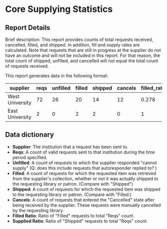 # Core Supplying Statistics

## Report Details

Brief description: This report provides counts of total requests  received, cancelled, filled, and shipped.  In addition, fill and supply rates are calculated.  Note that requests that are still in progress at the supplier do not have an outcome and will not be included in this report. For that reason, the total count of shipped, unfilled, and cancelled will not equal the total count of requests received.

This report generates data in the following format:

|supplier|reqs|unfilled|filled|shipped|cancels|filled\_ratio|supplied\_ratio|
|------------|--------|----------|----------|----------|------------|------------|------------|
|West University|72|26|20|14|12|0.278|0.19|
|East University|2|0|2|2|0|1|1|

## Data dictionary
* **Supplier**: The institution that a request has been sent to. 
* **Reqs**: A count of valid requests sent to that institution during the time period specified. 
* **Unfilled**: A count of requests to which the supplier responded "cannot supply" (Q: does this include requests that autoresponder replied to? )  
* **Filled**: A count of requests for which the requested item was retrieved from the supplier's collection, whether or not it was actually shipped to the requesting library or patron. (Compare with "Shipped") 
* **Shipped**: A count of requests for which the requested item was shipped to the requesting library or patron. (Compare with "Filled:) 
* **Cancels**: A count of requests that entered the "Cancelled" state after being received by the supplier. These requests were manually cancelled by the requesting library.  
* **Filled Ratio**: Ratio of "Filled" requests to total "Reqs" count. 
* **Supplied Ratio**: Ratio of "Shipped" requests to total "Reqs" count.
